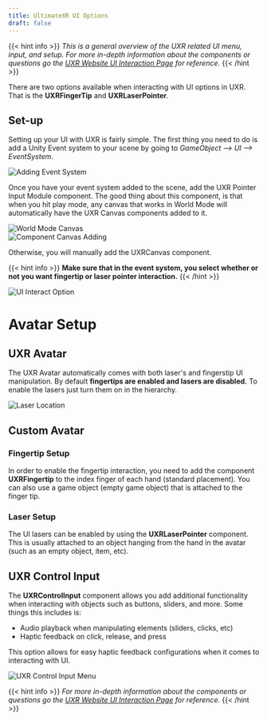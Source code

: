 ```yaml
---
title: UltimateXR UI Options
draft: false
---
```

{{< hint info >}}
*This is a general overview of the UXR related UI menu, input, and setup. For more in-depth information about the components or questions go the [UXR Website UI Interaction Page](https://www.ultimatexr.io/guides/ui-interaction) for reference.*
{{< /hint >}}

There are two options available when interacting with UI options in UXR. That is the **UXRFingerTip** and **UXRLaserPointer**. 

## Set-up
Setting up your UI with UXR is fairly simple. The first thing you need to do is add a Unity Event system to your scene by going to *GameObject --> UI --> EventSystem*.  

![Adding Event System](/images/unity/ultimate-xr/adding-event-system.png)  

Once you have your event system added to the scene, add the UXR Pointer Input Module component. The good thing about this component, is that when you hit play mode, any canvas that works in World Mode will automatically have the UXR Canvas components added to it.  

![World Mode Canvas](/images/unity/ultimate-xr/world-mode.png)  
![Component Canvas Adding](/images/unity/ultimate-xr/component-canvas.png)  

Otherwise, you will manually add the UXRCanvas component. 

{{< hint info >}}
**Make sure that in the event system, you select whether or not you want fingertip or laser pointer interaction.**
{{< /hint >}}

![UI Interact Option](/images/unity/ultimate-xr/ui-interact-option.png)  

# Avatar Setup

## UXR Avatar
The UXR Avatar automatically comes with both laser's and fingerstip UI manipulation. By default **fingertips are enabled and lasers are disabled.** To enable the lasers just turn them on in the hierarchy.  

![Laser Location](/images/unity/ultimate-xr/laser-location.png)  

## Custom Avatar
### Fingertip Setup
In order to enable the fingertip interaction, you need to add the component **UXRFingertip** to the index finger of each hand (standard placement). You can also use a game object (empty game object) that is attached to the finger tip. 

### Laser Setup
The UI lasers can be enabled by using the **UXRLaserPointer** component. This is usually attached to an object hanging from the hand in the avatar (such as an empty object, item, etc).

## UXR Control Input
The **UXRControlInput** component allows you add additional functionality when interacting with objects such as buttons, sliders, and more. Some things this includes is:
- Audio playback when manipulating elements (sliders, clicks, etc)
- Haptic feedback on click, release, and press

This option allows for easy haptic feedback configurations when it comes to interacting with UI.  

![UXR Control Input Menu](/images/unity/ultimate-xr/uxr-control-input.png)  

{{< hint info >}}
*For more in-depth information about the components or questions go the [UXR Website UI Interaction Page](https://www.ultimatexr.io/guides/ui-interaction) for reference.*
{{< /hint >}}